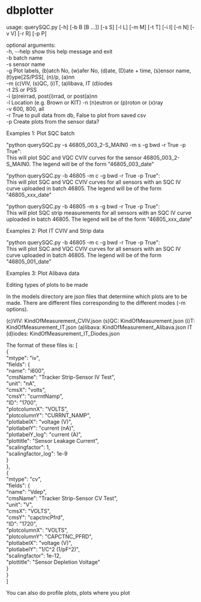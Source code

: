 # dbplotter
usage: querySQC.py [-h] [-b B [B ...]] [-s S] [-l L] [-m M] [-t T] [-i I] [-n N] [-v V] [-r R] [-p P]

optional arguments:  
  -h, --help    show this help message and exit  
  -b            batch name  
  -s            sensor name  
  -g            Plot labels, (b)atch No, (w)afer No, (d)ate, (D)ate + time, (s)ensor name, (t)ype[2S/PSS], (n)/p, (a)nn  
  -m            (c)VIV, (s)QC, (i)T, (a)libava, IT (d)iodes  
  -t            2S or PSS  
  -i            (p)reirrad, post(i)rrad, or post(a)nn  
  -l            Location (e.g. Brown or KIT)
  -n            (n)eutron or (p)roton or (x)ray  
  -v            600, 800, all  
  -r            True to pull data from db, False to plot from saved csv  
  -p            Create plots from the sensor data?  

Examples 1: Plot SQC batch

"python querySQC.py -s 46805_003_2-S_MAIN0 -m s -g bwd -r True -p True":  
This will plot SQC and VQC CVIV curves for the sensor 46805_003_2-S_MAIN0.  The legend will be of the form "46805_003_date"  

"python querySQC.py -b 46805 -m c -g bwd -r True -p True":  
This will plot SQC and VQC CVIV curves for all sensors with an SQC IV curve uploaded in batch 46805.  The legend will be of the form "46805_xxx_date"  

"python querySQC.py -b 46805 -m s -g bwd -r True -p True":  
This will plot SQC strip measurements for all sensors with an SQC IV curve uploaded in batch 46805.  The legend will be of the form "46805_xxx_date"  


Examples 2: Plot IT CVIV and Strip data

"python querySQC.py -b 46805  -m c -g bwd -r True -p True":  
This will plot SQC and VQC CVIV curves for all sensors with an SQC IV curve uploaded in batch 46805.  The legend will be of the form "46805_001_date"


Examples 3: Plot Alibava data


Editing types of plots to be made

In the models directory are json files that determine which plots are to be made.  There are different files corresponding to the different modes (-m options).

(c)VIV: KindOfMeasurement_CVIV.json
(s)QC: KindOfMeasurement.json
(i)T: KindOfMeasurement_IT.json
(a)libava: KindOfMeasurement_Alibava.json
IT (d)iodes: KindOfMeasurement_IT_Diodes.json

The format of these files is:
[  
{  
  "mtype": "iv",  
  "fields": {  
    "name": "i600",  
    "cmsName": "Tracker Strip-Sensor IV Test",  
    "unit": "nA",  
    "cmsX": "volts",  
    "cmsY": "currntNamp",  
    "ID": "1700",  
    "plotcolumnX": "VOLTS",  
    "plotcolumnY": "CURRNT_NAMP",  
    "plotlabelX": "voltage (V)",  
    "plotlabelY": "current (nA)",  
    "plotlabelY_log": "current (A)",  
    "plottitle": "Sensor Leakage Current",  
    "scalingfactor": 1,  
    "scalingfactor_log": 1e-9  
  }  
},  
{  
  "mtype": "cv",  
  "fields": {  
    "name": "Vdep",  
    "cmsName": "Tracker Strip-Sensor CV Test",  
    "unit": "V",  
    "cmsX": "VOLTS",  
    "cmsY": "capctncPfrd",  
    "ID": "1720",  
    "plotcolumnX": "VOLTS",  
    "plotcolumnY": "CAPCTNC_PFRD",  
    "plotlabelX": "voltage (V)",  
    "plotlabelY": "1/C^2 (1/pF^2)",  
    "scalingfactor": 1e-12,  
    "plottitle": "Sensor Depletion Voltage"  
  }  
}  
]  

You can also do profile plots, plots where you plot 
